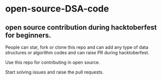 # open-source-DSA-code
## open source contribution during hacktoberfest for beginners.

People can star, fork or clone this repo and can add any type of data structures or algorithm codes and can raise PR during hacktoberfest.

Use this repo for contributing in open source.

Start solving issues and raise the pull requests.
